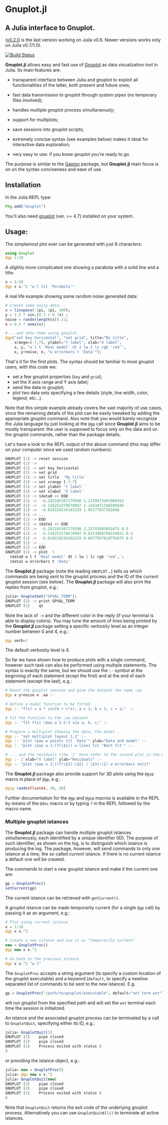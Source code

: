 # Gnuplot.jl
## A Julia interface to Gnuplot.

([v0.2.0](https://github.com/gcalderone/Gnuplot.jl/releases) is the last version working on Julia v0.6.  Newer versions works only on Julia v0.7/1.0).

[![Build Status](https://travis-ci.org/gcalderone/Gnuplot.jl.svg?branch=master)](https://travis-ci.org/gcalderone/Gnuplot.jl)

**Gnuplot.jl** allows easy and fast use of [Gnuplot](http://gnuplot.info/) as data visualization tool in Julia.  Its main features are:

- transparent interface between Julia and gnuplot to exploit all functionalities of the latter, both present and future ones;
  
- fast data transmission to gnuplot through system pipes (no temporary files involved);
  
- handles multiple gnuplot process simultaneously;

- support for multiplots;

- save sessions into gnuplot scripts;

- extremely concise syntax (see examples below) makes it ideal for interactive data exploration;

- very easy to use: if you know gnuplot you're ready to go.


The purpose is similar to the [Gaston](https://github.com/mbaz/Gaston.jl) package, but **Gnuplot.jl** main focus is on on the syntax conciseness and ease of use.


## Installation
In the Julia REPL type:

``` julia
Pkg.add("Gnuplot")
```

You'll also need [gnuplot](http://gnuplot.info/) (ver. >= 4.7) installed on your system.


## Usage:
The simplemost plot ever can be generated with just 8 characters:
``` Julia
using Gnuplot
@gp 1:10
```

A slightly more complicated one showing a parabola with a solid line and a title:
``` Julia
x = 1:10
@gp x x.^2 "w l tit 'Parabola'"
```

A real life example showing some random noise generated data:

``` Julia
# Create some noisy data...
x = linspace(-2pi, 2pi, 100);
y = 1.5 * sin.(0.3 + 0.7x) ;
noise = randn(length(x))./2;
e = 0.5 * ones(x);

# ...and show them using gnuplot.
@gp("set key horizontal", "set grid", title="My title",
    xrange=(-7,7), ylabel="Y label", xlab="X label", 
    x, y, "w l t 'Real model' dt 2 lw 2 lc rgb 'red'",
    x, y+noise, e, "w errorbars t 'Data'");
```

That's it for the first plots. The syntax should be familiar to most gnuplot users, with this code we:
- set a few gnuplot properties (`key` and `grid`);
- set the X axis range and Y axis label;
- send the data to gnuplot;
- plot two data sets specifying a few details (style, line width, color, legend, etc...).

Note that this simple example already covers the vast majority of use cases, since the remaining details of the plot can be easily tweaked by adding the appropriate gnuplot command.  Also note that you would barely recognize the Julia language by just looking at the `@gp` call since **Gnuplot.jl** aims to be mostly transparent: the user is supposed to focus only on the data and on the gnuplot commands, rather than the package details.

Let's have a look to the REPL output of the above command (this may
differ on your computer since we used random numbers):
```Julia
GNUPLOT (1) -> reset session
GNUPLOT (1) -> 
GNUPLOT (1) -> set key horizontal
GNUPLOT (1) -> set grid
GNUPLOT (1) -> set title  'My title'
GNUPLOT (1) -> set xrange [-7:7]
GNUPLOT (1) -> set ylabel 'Y label'
GNUPLOT (1) -> set xlabel 'X label'
GNUPLOT (1) -> $data0 << EOD
GNUPLOT (1) ->  -6.283185307179586 1.2258873407968363
GNUPLOT (1) ->  -6.156252270670907 1.1443471266509504
GNUPLOT (1) ->  -6.029319234162229 1.05377837392046
GNUPLOT (1) -> ...
GNUPLOT (1) -> EOD
GNUPLOT (1) -> $data1 << EOD
GNUPLOT (1) ->  -6.283185307179586 2.25743603855675 0.5
GNUPLOT (1) ->  -6.156252270670907 0.8313068798234011 0.5
GNUPLOT (1) ->  -6.029319234162229 0.6077957618755075 0.5
GNUPLOT (1) -> ...
GNUPLOT (1) -> EOD
GNUPLOT (1) -> plot  \
  $data0 w l t 'Real model' dt 2 lw 2 lc rgb 'red', \
  $data1 w errorbars t 'Data'
```
The **Gnuplot.jl** package (note the leading `GNUPLOT`...) tells us which commands are being sent to the gnuplot process and the ID of the current gnuplot session (see below).  The **Gnuplot.jl** package will also print the replies from gnuplot, e.g.:
``` Julia
julia> GnuplotGet("GPVAL_TERM");
GNUPLOT (1) -> print GPVAL_TERM
GNUPLOT (1)    qt
```
Note the lack of ` -> ` and the different color in the reply (if your terminal is able to display colors).  You may tune the amount of lines being printed by the **Gnuplot.jl** package setting a specific verbosity level as an integer number between 0 and 4, e.g.:
``` Julia
@gp verb=1
```
The default verbosity level is 4.


So far we have shown how to produce plots with a single command, however such task can also be performed using multiple statements.  The syntax is exactly the same, but we should use the `:-` symbol at the beginning of each statement (ecept the first) and at the end of each statement (except the last), e.g.:
``` Julia
# Reset the gnuplot session and give the dataset the name :aa
@gp x y+noise e :aa :-

# Define a model function to be fitted
@gp :- "f(x) = a * sin(b + c*x); a = 1; b = 1; c = 1;"  :-

# Fit the function to the :aa dataset
@gp :- "fit f(x) \$aa u 1:2:3 via a, b, c;" :-

# Prepare a multiplot showing the data, the model...
@gp :- "set multiplot layout 2,1" :-
@gp :- "plot \$aa w points tit 'Data'" ylab="Data and model" :-
@gp :- "plot \$aa u 1:(f(\$1)) w lines tit 'Best fit'" :-

# ... and the residuals (the `2` here refer to the second plot in the multiplot.
@gp :- 2 xlab="X label" ylab="Residuals" :-
@gp :- "plot \$aa u 1:((f(\$1)-\$2) / \$3):(1) w errorbars notit"
```

The **Gnuplot.jl** package also provide support for 3D plots using the `@gsp` macro in place of `@gp`, e.g.:

``` Julia
@gsp randn(Float64, 30, 50)
```


Further documentation for the `@gp` and `@gsp` macros is available in the REPL by means of the `@doc` macro or by typing `?` in the REPL followed by the macro name.



### Multiple gnuplot istances

The **Gnuplot.jl** package can handle multiple gnuplot istances simultaneously, each idenitified by a unique identifier (ID).  The purpose of such identifier, as shown on the log, is to distinguish which istance is producing the log.  The package, however,  will send commands to only one istance at a time, the so called *current* istance.  If there is no current istance a default one will be created.

The commands to start a new gnuplot istance and make it the current one are:
``` Julia
gp = GnuplotProc()
setCurrent(gp)
```
The current istance can be retrieved with `getCurrent()`.

A gnuplot istance can be made temporarily current (for a single `@gp` call) by passing it as an argument, e.g.:

``` Julia
# Plot using current istance
x = 1:10
@gp x x.^2

# Create a new istance and use it as "temporarily current"
new = GnuplotProc()
@gp new x x.^2

# Go back to the previous istance
@gp x x.^2 "w l"
```


The `GnuplotProc` accepts a string argument (to specify a custom location of the gnuplot executable) and a keyword (`default`, to specify a newline separated list of commands to be sent to the new istance).  E.g.
``` Julia
gp = GnuplotProc("/path/to/gnuplot/executable", default="set term wxt")
```
will run gnuplot from the specified path and will set the `wxt` terminal each time the session is initialized.

An istance and the associated gnuplot process can be terminated by a call to `GnuplotQuit`, specifying either its ID, e.g.:
``` Julia
julia> GnuplotQuit(1)
GNUPLOT (1)    pipe closed
GNUPLOT (1)    pipe closed
GNUPLOT (1)    Process exited with status 0
0
```
or providing the istance object, e.g.:

``` Julia
julia> new = GnuplotProc()
julia> @gp new x x.^2
julia> GnuplotQuit(new)
GNUPLOT (2)    pipe closed
GNUPLOT (2)    pipe closed
GNUPLOT (2)    Process exited with status 0
0
```
Note that `GnuplotQuit` returns the exit code of the underlying gnuplot process.  Alternatively you can use `GnuplotQuitAll()`  to terminate all active istances.
